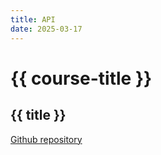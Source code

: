 ```yaml
---
title: API
date: 2025-03-17
---
```


# {{ course-title }}

## {{ title }}

[Github repository](https://github.com/siewers32/fastapi_jwt_security)
